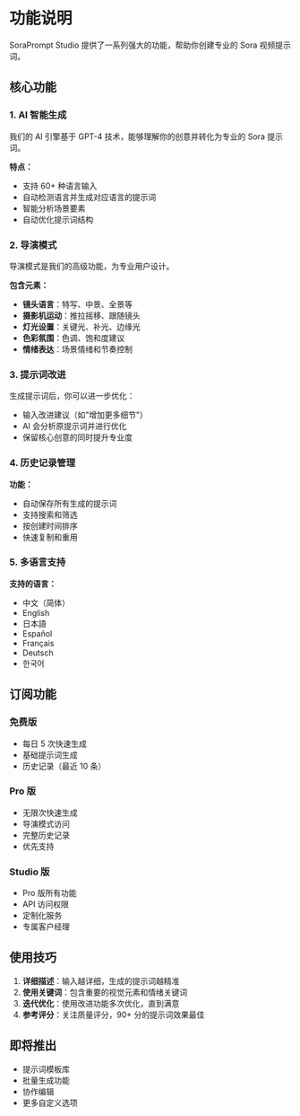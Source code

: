 # 功能说明

SoraPrompt Studio 提供了一系列强大的功能，帮助你创建专业的 Sora 视频提示词。

## 核心功能

### 1. AI 智能生成

我们的 AI 引擎基于 GPT-4 技术，能够理解你的创意并转化为专业的 Sora 提示词。

**特点：**
- 支持 60+ 种语言输入
- 自动检测语言并生成对应语言的提示词
- 智能分析场景要素
- 自动优化提示词结构

### 2. 导演模式

导演模式是我们的高级功能，为专业用户设计。

**包含元素：**
- **镜头语言**：特写、中景、全景等
- **摄影机运动**：推拉摇移、跟随镜头
- **灯光设置**：关键光、补光、边缘光
- **色彩氛围**：色调、饱和度建议
- **情绪表达**：场景情绪和节奏控制

### 3. 提示词改进

生成提示词后，你可以进一步优化：

- 输入改进建议（如"增加更多细节"）
- AI 会分析原提示词并进行优化
- 保留核心创意的同时提升专业度

### 4. 历史记录管理

**功能：**
- 自动保存所有生成的提示词
- 支持搜索和筛选
- 按创建时间排序
- 快速复制和重用

### 5. 多语言支持

**支持的语言：**
- 中文（简体）
- English
- 日本語
- Español
- Français
- Deutsch
- 한국어

## 订阅功能

### 免费版
- 每日 5 次快速生成
- 基础提示词生成
- 历史记录（最近 10 条）

### Pro 版
- 无限次快速生成
- 导演模式访问
- 完整历史记录
- 优先支持

### Studio 版
- Pro 版所有功能
- API 访问权限
- 定制化服务
- 专属客户经理

## 使用技巧

1. **详细描述**：输入越详细，生成的提示词越精准
2. **使用关键词**：包含重要的视觉元素和情绪关键词
3. **迭代优化**：使用改进功能多次优化，直到满意
4. **参考评分**：关注质量评分，90+ 分的提示词效果最佳

## 即将推出

- 提示词模板库
- 批量生成功能
- 协作编辑
- 更多自定义选项
